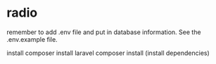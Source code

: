 # radio

remember to add .env file and put in database information. See the .env.example file.

install composer
install laravel
composer install (install dependencies)